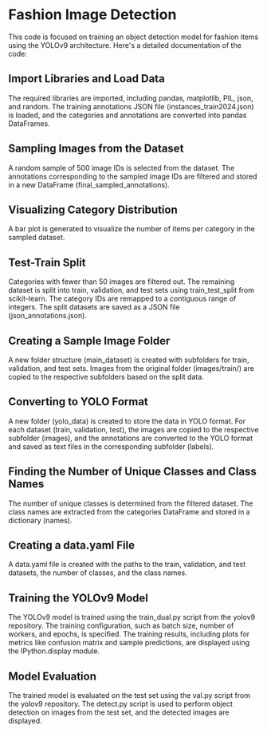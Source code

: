 # Fashion Image Detection

This code is focused on training an object detection model for fashion items using the YOLOv9 architecture. Here's a detailed documentation of the code:

## Import Libraries and Load Data

The required libraries are imported, including pandas, matplotlib, PIL, json, and random.
The training annotations JSON file (instances_train2024.json) is loaded, and the categories and annotations are converted into pandas DataFrames.


## Sampling Images from the Dataset

A random sample of 500 image IDs is selected from the dataset.
The annotations corresponding to the sampled image IDs are filtered and stored in a new DataFrame (final_sampled_annotations).


## Visualizing Category Distribution

A bar plot is generated to visualize the number of items per category in the sampled dataset.


## Test-Train Split

Categories with fewer than 50 images are filtered out.
The remaining dataset is split into train, validation, and test sets using train_test_split from scikit-learn.
The category IDs are remapped to a contiguous range of integers.
The split datasets are saved as a JSON file (json_annotations.json).


## Creating a Sample Image Folder

A new folder structure (main_dataset) is created with subfolders for train, validation, and test sets.
Images from the original folder (images/train/) are copied to the respective subfolders based on the split data.


## Converting to YOLO Format

A new folder (yolo_data) is created to store the data in YOLO format.
For each dataset (train, validation, test), the images are copied to the respective subfolder (images), and the annotations are converted to the YOLO format and saved as text files in the corresponding subfolder (labels).


## Finding the Number of Unique Classes and Class Names

The number of unique classes is determined from the filtered dataset.
The class names are extracted from the categories DataFrame and stored in a dictionary (names).


## Creating a data.yaml File

A data.yaml file is created with the paths to the train, validation, and test datasets, the number of classes, and the class names.


## Training the YOLOv9 Model

The YOLOv9 model is trained using the train_dual.py script from the yolov9 repository.
The training configuration, such as batch size, number of workers, and epochs, is specified.
The training results, including plots for metrics like confusion matrix and sample predictions, are displayed using the IPython.display module.


## Model Evaluation

The trained model is evaluated on the test set using the val.py script from the yolov9 repository.
The detect.py script is used to perform object detection on images from the test set, and the detected images are displayed.
